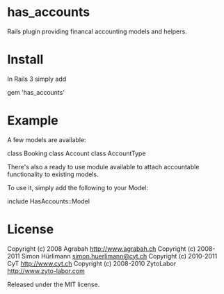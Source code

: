 has_accounts
============

Rails plugin providing financal accounting models and helpers.


Install
=======

In Rails 3 simply add

  gem 'has_accounts'


Example
=======

A few models are available:

  class Booking
  class Account
  class AccountType

There's also a ready to use module available to attach accountable
functionality to existing models.

To use it, simply add the following to your Model:

  include HasAccounts::Model


License
=======

Copyright (c) 2008 Agrabah <http://www.agrabah.ch>
Copyright (c) 2008-2011 Simon Hürlimann <simon.huerlimann@cyt.ch>
Copyright (c) 2010-2011 CyT <http://www.cyt.ch>
Copyright (c) 2008-2010 ZytoLabor <http://www.zyto-labor.com>

Released under the MIT license.
